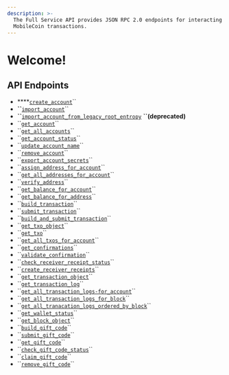 ```yaml
---
description: >-
  The Full Service API provides JSON RPC 2.0 endpoints for interacting with your
  MobileCoin transactions.
---
```


# Welcome!

## API Endpoints

* \*\*\*\*[`create_account`](accounts/untitled/#create_account)\`\`
* **\`\`**[`import_account`](accounts/untitled/#import_account)\`\`
* **\`\`**[`import_account_from_legacy_root_entropy`](accounts/untitled/#import_account_from_legacy_root_entropy-deprecated) **``\(deprecated\)**
* \`\`[`get_account`](accounts/untitled/#get_account)\`\`
* \`\`[`get_all_accounts`](accounts/untitled/#get_all_accounts)\`\`
* \`\`[`get_account_status`](accounts/untitled/#get_account_status)\`\`
* \`\`[`update_account_name`](accounts/untitled/#update_account_name)\`\`
* \`\`[`remove_account`](accounts/untitled/#remove_account)\`\`
* \`\`[`export_account_secrets`](accounts/account-secrets/#export_account_secrets)\`\`
* \`\`[`assign_address_for_account`](accounts/address/#assign_address_for_account)\`\`
* \`\`[`get_all_addresses_for_account`](accounts/address/#get_all_addresses_for_account)\`\`
* \`\`[`verify_address`](accounts/address/#verify_address)\`\`
* \`\`[`get_balance_for_account`](accounts/balance/#get_balance_for_account)\`\`
* \`\`[`get_balance_for_address`](accounts/balance/#get_balance_for_address)\`\`
* \`\`[`build_transaction`](transactions/transaction.md#build_transaction)\`\`
* \`\`[`submit_transaction`](transactions/transaction.md#submit_transaction)\`\`
* \`\`[`build_and_submit_transaction`](transactions/transaction.md#build_and_submit_transaction)\`\`
* \`\`[`get_txo_object`](transactions/txo.md#get_txo_object)\`\`
* \`\`[`get_txo`](transactions/txo.md#get_txo)\`\`
* \`\`[`get_all_txos_for_account`](transactions/txo.md#get_all_txos_for_account)\`\`
* \`\`[`get_confirmations`](transactions/transaction-confirmation.md#get_confirmations)\`\`
* \`\`[`validate_confirmation`](transactions/transaction-confirmation.md#validate_confirmation)\`\`
* \`\`[`check_receiver_receipt_status`](transactions/transaction-receipt.md#check_receiver_receipt_status)\`\`
* \`\`[`create_receiver_receipts`](transactions/transaction-receipt.md#create_receiver_receipts)\`\`
* \`\`[`get_transaction_object`](transactions/transaction-log.md#get_transaction_object)\`\`
* \`\`[`get_transaction_log`](transactions/transaction-log.md#get_transaction_log)\`\`
* \`\`[`get_all_transaction_logs-for_account`](transactions/transaction-log.md#get_all_transaction_logs_for_account)\`\`
* \`\`[`get_all_transaction_logs_for_block`](transactions/transaction-log.md#get_all_transaction_logs_for_block)\`\`
* \`\`[`get_all_tranacation_logs_ordered_by_block`](transactions/transaction-log.md#get_all_transaction_logs_ordered_by_block)\`\`
* \`\`[`get_wallet_status`](wallet/wallet-status.md#get_wallet_status)\`\`
* \`\`[`get_block_object`](ledger/block.md#get_block_object)\`\`
* \`\`[`build_gift_code`](gift-code.md#build_gift_code)\`\`
* \`\`[`submit_gift_code`](gift-code.md#submit_gift_code)\`\`
* \`\`[`get_gift_code`](gift-code.md#get_gift_code)\`\`
* \`\`[`check_gift_code_status`](gift-code.md#check_gift_code_status)\`\`
* \`\`[`claim_gift_code`](gift-code.md#claim_gift_code)\`\`
* \`\`[`remove_gift_code`](gift-code.md#remove_gift_code)\`\`

### 


